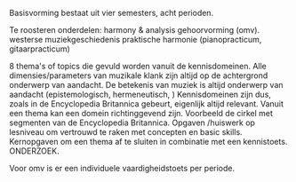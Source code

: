 Basisvorming bestaat uit vier semesters, acht perioden.

Te roosteren onderdelen:
harmony & analysis
gehoorvorming (omv).
westerse muziekgeschiedenis
praktische harmonie (pianopracticum, gitaarpracticum)

8 thema's of topics die gevuld worden vanuit de kennisdomeinen.
Alle dimensies/parameters van muzikale klank zijn altijd op de achtergrond onderwerp van aandacht. 
De betekenis van muziek is altijd onderwerp van aandacht (epistemologisch, hermeneutisch, )
Kennisdomeinen zijn dus, zoals in de Encyclopedia Britannica gebeurt, eigenlijk altijd relevant. Vanuit een thema kan een domein richtinggevend zijn. Voorbeeld de cirkel met segmenten van de Encyclopedia Britannica.
Opgaven /huiswerk op lesniveau om vertrouwd te raken met concepten en basic skills.
Kernopgaven om een thema af te sluiten in combinatie met een kennistoets.
ONDERZOEK.

Voor omv is er een individuele vaardigheidstoets per periode.

